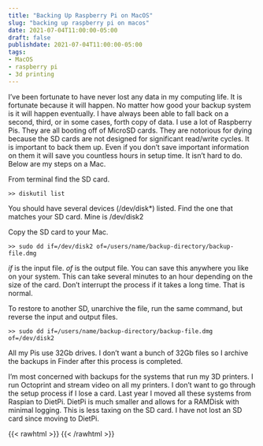 ```yaml
---
title: "Backing Up Raspberry Pi on MacOS"
slug: "backing up raspberry pi on macos"
date: 2021-07-04T11:00:00-05:00
draft: false
publishdate: 2021-07-04T11:00:00-05:00
tags:
- MacOS
- raspberry pi
- 3d printing
---
```


I’ve been fortunate to have never lost any data in my computing life. It is fortunate because it will happen. No matter how good your backup system is it will happen eventually. I have always been able to fall back on a second, third, or in some cases, forth copy of data. I use a lot of Raspberry Pis. They are all booting off of MicroSD cards. They are notorious for dying because the SD cards are not designed for significant read/write cycles. It is important to back them up. Even if you don’t save important information on them it will save you countless hours in setup time. It isn’t hard to do. Below are my steps on a Mac.

From terminal find the SD card.
```
>> diskutil list
```
You should have several devices (/dev/disk*) listed. Find the one that matches your SD card. Mine is /dev/disk2

Copy the SD card to your Mac.
```
>> sudo dd if=/dev/disk2 of=/users/name/backup-directory/backup-file.dmg
```
*if* is the input file. *of* is the output file. You can save this anywhere you like on your system. This can take several minutes to an hour depending on the size of the card. Don’t interrupt the process if it takes a long time. That is normal.

To restore to another SD, unarchive the file, run the same command, but reverse the input and output files.
```
>> sudo dd if=/users/name/backup-directory/backup-file.dmg of=/dev/disk2 
```
All my Pis use 32Gb drives. I don’t want a bunch of 32Gb files so I archive the backups in Finder after this process is completed.

I’m most concerned with backups for the systems that run my 3D printers. I run Octoprint and stream video on all my printers. I don’t want to go through the setup process if I lose a card. Last year I moved all these systems from Raspian to DietPi. DietPi is much smaller and allows for a RAMDisk with minimal logging. This is less taxing on the SD card. I have not lost an SD card since moving to DietPi. 

{{< rawhtml >}}
<a href="https://brid.gy/publish/twitter"></a>
{{< /rawhtml >}}

